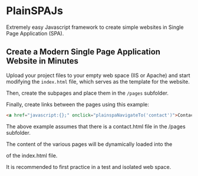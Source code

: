 # PlainSPAJs

Extremely easy Javascript framework to create simple websites in Single Page Application (SPA).

## Create a Modern Single Page Application Website in Minutes

Upload your project files to your empty web space (IIS or Apache) and start modifying the `index.html` file, which serves as the template for the website.

Then, create the subpages and place them in the `/pages` subfolder.

Finally, create links between the pages using this example:

```html
<a href="javascript:{};" onclick="plainspaNavigateTo('contact')">Contact Us</a>
```

The above example assumes that there is a contact.html file in the /pages subfolder.

The content of the various pages will be dynamically loaded into the <div id="plainspa-content"></div> of the index.html file.

It is recommended to first practice in a test and isolated web space.
